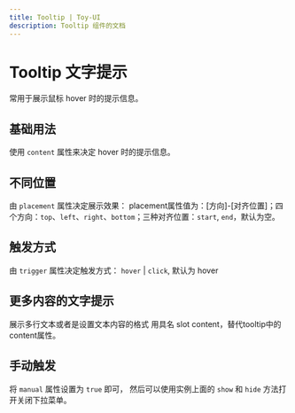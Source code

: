 ```yaml
---
title: Tooltip | Toy-UI
description: Tooltip 组件的文档
---
```


# Tooltip 文字提示
常用于展示鼠标 hover 时的提示信息。

## 基础用法
使用 `content` 属性来决定 hover 时的提示信息。

<preview path="../demo/Tooltip/Basic.vue" title="基础Tooltip" description="Tooltip 基础用例"></preview>


## 不同位置
由 `placement` 属性决定展示效果： placement属性值为：[方向]-[对齐位置]；四个方向：`top`、`left`、`right`、`bottom`；三种对齐位置：`start`, `end`，默认为空。

<preview path="../demo/Tooltip/Placement.vue" title="不同位置Tooltip" description="Tooltip 不同位置用例"></preview>


## 触发方式
由 `trigger` 属性决定触发方式： `hover` | `click`, 默认为 hover

<preview path="../demo/Tooltip/Trigger.vue" title="触发方式Tooltip" description="Tooltip 触发方式用例"></preview>


## 更多内容的文字提示
展示多行文本或者是设置文本内容的格式
用具名 slot content，替代tooltip中的content属性。

<preview path="../demo/Tooltip/Slot.vue" title="更多内容的文字提示" description="Tooltip 更多内容的文字提示用例"></preview>


## 手动触发
将 `manual` 属性设置为 `true` 即可， 然后可以使用实例上面的 `show` 和 `hide` 方法打开关闭下拉菜单。

<preview path="../demo/Tooltip/Manual.vue" title="手动触发Tooltip" description="Tooltip 手动触发用例"></preview>